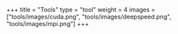 +++
title = "Tools"
type = "tool"
weight = 4
images = ["tools/images/cuda.png", "tools/images/deepspeed.png", "tools/images/mpi.png"]
+++

